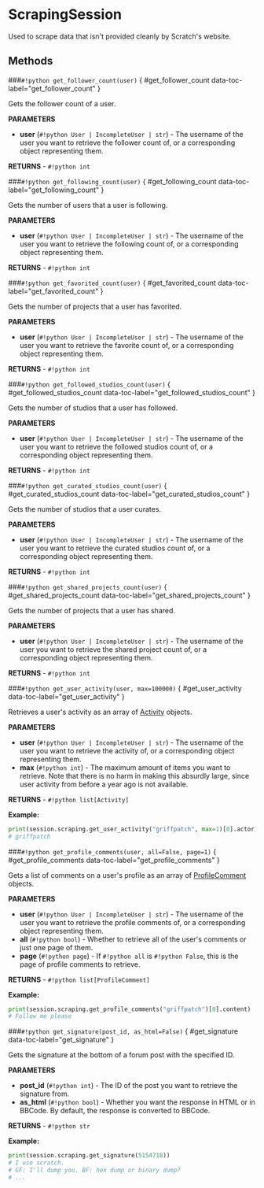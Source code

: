 # **ScrapingSession**

Used to scrape data that isn't provided cleanly by Scratch's website.

## Methods

###`#!python get_follower_count(user)` { #get_follower_count data-toc-label="get_follower_count" }

Gets the follower count of a user.

**PARAMETERS**

- **user** (`#!python User | IncompleteUser | str`) - The username of the user you want to retrieve the follower count of, or a corresponding object representing them.

**RETURNS** - `#!python int`

###`#!python get_following_count(user)` { #get_following_count data-toc-label="get_following_count" }

Gets the number of users that a user is following.

**PARAMETERS**

- **user** (`#!python User | IncompleteUser | str`) - The username of the user you want to retrieve the following count of, or a corresponding object representing them.

**RETURNS** - `#!python int`

###`#!python get_favorited_count(user)` { #get_favorited_count data-toc-label="get_favorited_count" }

Gets the number of projects that a user has favorited.

**PARAMETERS**

- **user** (`#!python User | IncompleteUser | str`) - The username of the user you want to retrieve the favorite count of, or a corresponding object representing them.

**RETURNS** - `#!python int`

###`#!python get_followed_studios_count(user)` { #get_followed_studios_count data-toc-label="get_followed_studios_count" }

Gets the number of studios that a user has followed.

**PARAMETERS**

- **user** (`#!python User | IncompleteUser | str`) - The username of the user you want to retrieve the followed studios count of, or a corresponding object representing them.

**RETURNS** - `#!python int`

###`#!python get_curated_studios_count(user)` { #get_curated_studios_count data-toc-label="get_curated_studios_count" }

Gets the number of studios that a user curates.

**PARAMETERS**

- **user** (`#!python User | IncompleteUser | str`) - The username of the user you want to retrieve the curated studios count of, or a corresponding object representing them.

**RETURNS** - `#!python int`

###`#!python get_shared_projects_count(user)` { #get_shared_projects_count data-toc-label="get_shared_projects_count" }

Gets the number of projects that a user has shared.

**PARAMETERS**

- **user** (`#!python User | IncompleteUser | str`) - The username of the user you want to retrieve the shared project count of, or a corresponding object representing them.

**RETURNS** - `#!python int`

###`#!python get_user_activity(user, max=100000)` { #get_user_activity data-toc-label="get_user_activity" }

Retrieves a user's activity as an array of [Activity](../Activity) objects.

**PARAMETERS**

- **user** (`#!python User | IncompleteUser | str`) - The username of the user you want to retrieve the activity of, or a corresponding object representing them.
- **max** (`#!python int`) - The maximum amount of items you want to retrieve. Note that there is no harm in making this absurdly large, since user activity from before a year ago is not available.

**RETURNS** - `#!python list[Activity]`

**Example:**

```python
print(session.scraping.get_user_activity("griffpatch", max=1)[0].actor)
# griffpatch
```

###`#!python get_profile_comments(user, all=False, page=1)` { #get_profile_comments data-toc-label="get_profile_comments" }

Gets a list of comments on a user's profile as an array of [ProfileComment](../ProfileComment) objects.

**PARAMETERS**

- **user** (`#!python User | IncompleteUser | str`) - The username of the user you want to retrieve the profile comments of, or a corresponding object representing them.
- **all** (`#!python bool`) - Whether to retrieve all of the user's comments or just one page of them.
- **page** (`#!python page`) - If `#!python all` is `#!python False`, this is the page of profile comments to retrieve.

**RETURNS** - `#!python list[ProfileComment]`

**Example:**

```python
print(session.scraping.get_profile_comments("griffpatch")[0].content)
# Follow me please
```

###`#!python get_signature(post_id, as_html=False)` { #get_signature data-toc-label="get_signature" }

Gets the signature at the bottom of a forum post with the specified ID.

**PARAMETERS**

- **post_id** (`#!python int`) - The ID of the post you want to retrieve the signature from.
- **as_html** (`#!python bool`) - Whether you want the response in HTML or in BBCode. By default, the response is converted to BBCode.

**RETURNS** - `#!python str`

**Example:**

```python
print(session.scraping.get_signature(5154718))
# I use scratch.
# GF: I'll dump you. BF: hex dump or binary dump?
# ...
```
